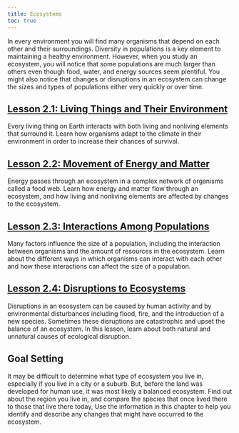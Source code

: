 ```yaml
---
title: Ecosystems
toc: true
---
```


In every environment you will find many organisms that depend on each other and their surroundings. Diversity in populations is a key element to maintaining a healthy environment. However, when you study an ecosystem, you will notice that some populations are much larger than others even though food, water, and energy sources seem plentiful. You might also notice that changes or disruptions in an ecosystem can change the sizes and types of populations either very quickly or over time. 

## [Lesson 2.1: Living Things and Their Environment](lesson-2.1)

Every living thing on Earth interacts with both living and nonliving elements that surround it. Learn how organisms adapt to the climate in their environment in order to increase their chances of survival.

## [Lesson 2.2: Movement of Energy and Matter](lesson-2.2)

Energy passes through an ecosystem in a complex network of organisms called a food web. Learn how energy and matter flow through an ecosystem, and how living and nonliving elements are affected by changes to the ecosystem.

## [Lesson 2.3: Interactions Among Populations](lesson-2.3)

Many factors influence the size of a population, including the interaction between organisms and the amount of resources in the ecosystem. Learn about the different ways in which organisms can interact with each other and how these interactions can affect the size of a population.

## [Lesson 2.4: Disruptions to Ecosystems](lesson-2.4)

Disruptions in an ecosystem can be caused by human activity and by environmental disturbances including flood, fire, and the introduction of a new species. Sometimes these disruptions are catastrophic and upset the balance of an ecosystem. In this lesson, learn about both natural and unnatural causes of ecological disruption.

## Goal Setting

It may be difficult to determine what type of ecosystem you live in, especially if you live in a city or a suburb. But, before the land was developed for human use, it was most likely a balanced ecosystem. Find out about the region you live in, and compare the species that once lived there to those that live there today, Use the information in this chapter to help you identify and describe any changes that might have occurred to the ecosystem.